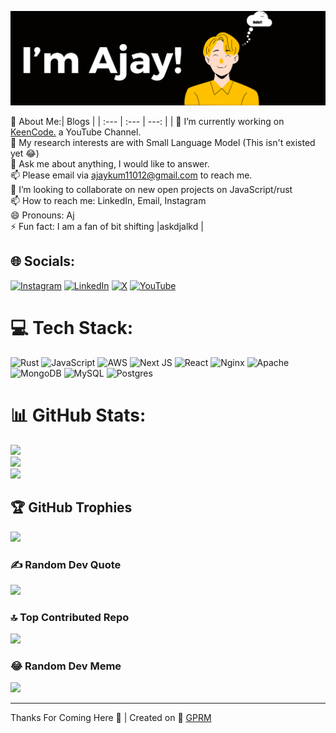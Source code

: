 [![Image](IamAjay.png)]()

💫 About Me:| Blogs  |
| :---         | :---    | ---:          |
| 🌱 I’m currently working on [KeenCode.](https://www.youtube.com/channel/UCOMhPc0ggdhZ9GKqsLAkp4A?sub_confirmation=1) a YouTube Channel.<br>🤔 My research interests are with Small Language Model (This isn't existed yet 😂)<br>💬 Ask me about anything, I would like to answer.<br>📫 Please email via ajaykum11012@gmail.com to reach me.<br>👯 I’m looking to collaborate on new open projects on JavaScript/rust<br>📫 How to reach me: LinkedIn, Email, Instagram<br>😄 Pronouns: Aj<br>⚡ Fun fact: I am a fan of bit shifting |askdjalkd |

## 🌐 Socials:
[![Instagram](https://img.shields.io/badge/Instagram-%23E4405F.svg?logo=Instagram&logoColor=white)](https://instagram.com/ajay.kmr1) [![LinkedIn](https://img.shields.io/badge/LinkedIn-%230077B5.svg?logo=linkedin&logoColor=white)](https://linkedin.com/in/ajay110) [![X](https://img.shields.io/badge/X-black.svg?logo=X&logoColor=white)](https://x.com/ajayonx) [![YouTube](https://img.shields.io/badge/YouTube-%23FF0000.svg?logo=YouTube&logoColor=white)](https://www.youtube.com/channel/UCOMhPc0ggdhZ9GKqsLAkp4A?sub_confirmation=1) 

# 💻 Tech Stack:
![Rust](https://img.shields.io/badge/rust-%23000000.svg?style=for-the-badge&logo=rust&logoColor=white) ![JavaScript](https://img.shields.io/badge/javascript-%23323330.svg?style=for-the-badge&logo=javascript&logoColor=%23F7DF1E) ![AWS](https://img.shields.io/badge/AWS-%23FF9900.svg?style=for-the-badge&logo=amazon-aws&logoColor=white) ![Next JS](https://img.shields.io/badge/Next-black?style=for-the-badge&logo=next.js&logoColor=white) ![React](https://img.shields.io/badge/react-%2320232a.svg?style=for-the-badge&logo=react&logoColor=%2361DAFB) ![Nginx](https://img.shields.io/badge/nginx-%23009639.svg?style=for-the-badge&logo=nginx&logoColor=white) ![Apache](https://img.shields.io/badge/apache-%23D42029.svg?style=for-the-badge&logo=apache&logoColor=white) ![MongoDB](https://img.shields.io/badge/MongoDB-%234ea94b.svg?style=for-the-badge&logo=mongodb&logoColor=white) ![MySQL](https://img.shields.io/badge/mysql-4479A1.svg?style=for-the-badge&logo=mysql&logoColor=white) ![Postgres](https://img.shields.io/badge/postgres-%23316192.svg?style=for-the-badge&logo=postgresql&logoColor=white)
# 📊 GitHub Stats:
![](https://github-readme-stats.vercel.app/api?username=underscoore&theme=dark&hide_border=false&include_all_commits=false&count_private=false)<br/>
![](https://github-readme-streak-stats.herokuapp.com/?user=underscoore&theme=dark&hide_border=false)<br/>
![](https://github-readme-stats.vercel.app/api/top-langs/?username=underscoore&theme=dark&hide_border=false&include_all_commits=false&count_private=false&layout=compact)

## 🏆 GitHub Trophies
![](https://github-profile-trophy.vercel.app/?username=underscoore&theme=radical&no-frame=false&no-bg=true&margin-w=4)

### ✍️ Random Dev Quote
![](https://quotes-github-readme.vercel.app/api?type=horizontal&theme=radical)

### 🔝 Top Contributed Repo
![](https://github-contributor-stats.vercel.app/api?username=underscoore&limit=5&theme=dark&combine_all_yearly_contributions=true)

### 😂 Random Dev Meme
<img src='https://memer-new.vercel.app/' style="height: 400px;"/>

---
Thanks For Coming Here 🍻 |
Created on 💖 [GPRM](https://gprm.itsvg.in/)



